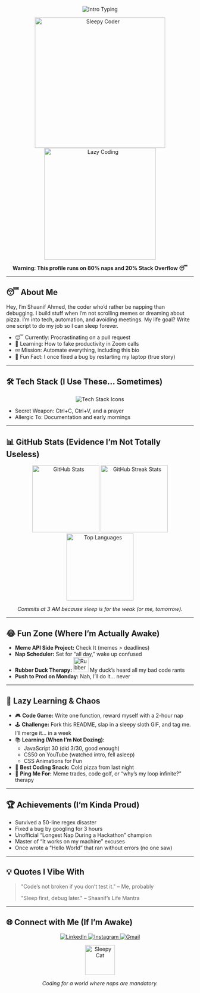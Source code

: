 <!-- Animated Typing Banner -->
<p align="center">
  <img src="https://readme-typing-svg.herokuapp.com?font=Comic+Sans+MS&size=28&pause=1000&color=FF6347&center=true&vCenter=true&width=600&lines=Yo+%F0%9F%98%8E+I'm+Shaanif+Ahmed;Code+when+I'm+not+snoozing;King+of+Copy-Paste;Welcome+to+my+lazy+domain" alt="Intro Typing" />
</p>

<!-- Fun Animated GIFs -->
<p align="center">
  <img src="https://media.giphy.com/media/8VrtCswXgN6EM/giphy.gif" width="350" alt="Sleepy Coder" />
  <img src="https://media.giphy.com/media/26xBI73gWquFlrGhy/giphy.gif" width="300" alt="Lazy Coding" />
</p>

<p align="center">
  <b>Warning: This profile runs on 80% naps and 20% Stack Overflow 😴</b>
</p>

---

## 😴 About Me
Hey, I’m Shaanif Ahmed, the coder who’d rather be napping than debugging. I build stuff when I’m not scrolling memes or dreaming about pizza. I’m into tech, automation, and avoiding meetings. My life goal? Write one script to do my job so I can sleep forever.

- 😴 Currently: Procrastinating on a pull request
- 🧠 Learning: How to fake productivity in Zoom calls
- 💤 Mission: Automate everything, including this bio
- 🤡 Fun Fact: I once fixed a bug by restarting my laptop (true story)

---

## 🛠️ Tech Stack (I Use These… Sometimes)
<p align="center">
  <img src="https://skillicons.dev/icons?i=python,django,java,html,css,js,git,linux,php,github&theme=dark" alt="Tech Stack Icons" />
</p>

- Secret Weapon: Ctrl+C, Ctrl+V, and a prayer
- Allergic To: Documentation and early mornings
---

## 📊 GitHub Stats (Evidence I’m Not Totally Useless)
<p align="center">
  <img src="https://github-readme-stats.vercel.app/api?username=ShaanifFaqui&show_icons=true&theme=gruvbox&include_all_commits=true&count_private=true" height="180" alt="GitHub Stats" />
  <img src="https://streak-stats.demolab.com?user=ShaanifFaqui&theme=gruvbox&hide_border=true" height="180" alt="GitHub Streak Stats" />
  <img src="https://github-readme-stats.vercel.app/api/top-langs/?username=ShaanifFaqui&layout=donut&theme=gruvbox&hide_border=true&langs_count=6" height="180" alt="Top Languages" />
</p>

<p align="center"><i>Commits at 3 AM because sleep is for the weak (or me, tomorrow).</i></p>

---

## 😂 Fun Zone (Where I’m Actually Awake)
- **Meme API Side Project:** Check It (memes > deadlines)
- **Nap Scheduler:** Set for “all day,” wake up confused
- **Rubber Duck Therapy:** <img src="https://media.giphy.com/media/3o7aCUz8jF2h52y7Vm/giphy.gif" width="40" alt="Rubber Duck"> My duck’s heard all my bad code rants
- **Push to Prod on Monday:** Nah, I’ll do it… never

---

## 🛌 Lazy Learning & Chaos
- 🎮 **Code Game:** Write one function, reward myself with a 2-hour nap
- 🕹️ **Challenge:** Fork this README, slap in a sleepy sloth GIF, and tag me. I’ll merge it… in a week
- 📚 **Learning (When I’m Not Dozing):**
  - JavaScript 30 (did 3/30, good enough)
  - CS50 on YouTube (watched intro, fell asleep)
  - CSS Animations for Fun
- 🍕 **Best Coding Snack:** Cold pizza from last night
- 🏓 **Ping Me For:** Meme trades, code golf, or “why’s my loop infinite?” therapy

---

## 🏆 Achievements (I’m Kinda Proud)
- Survived a 50-line regex disaster
- Fixed a bug by googling for 3 hours
- Unofficial “Longest Nap During a Hackathon” champion
- Master of “It works on my machine” excuses
- Once wrote a “Hello World” that ran without errors (no one saw)

---

## 💡 Quotes I Vibe With
> "Code’s not broken if you don’t test it." – Me, probably
> 
> "Sleep first, debug later." – Shaanif’s Life Mantra

---

## 🌐 Connect with Me (If I’m Awake)
<p align="center">
  <a href="https://www.linkedin.com/in/shaanif-ahmed-765934233" target="_blank">
    <img src="https://img.shields.io/badge/-LinkedIn-FF6347?style=for-the-badge&logo=linkedin&logoColor=white" alt="LinkedIn" />
  </a>
  <a href="https://www.instagram.com/shanzz_ify" target="_blank">
    <img src="https://img.shields.io/badge/-Instagram-FF6347?style=for-the-badge&logo=instagram&logoColor=white" alt="Instagram" />
  </a>
  <a href="mailto:shaaniffakki@gmail.com">
    <img src="https://img.shields.io/badge/-Gmail-FF6347?style=for-the-badge&logo=gmail&logoColor=white" alt="Gmail" />
  </a>
</p>

<p align="center">
  <img src="https://media.giphy.com/media/3orieW7bS6f8kW6UPa/giphy.gif" height="80" alt="Sleepy Cat" />
</p>

<p align="center">
  <i>Coding for a world where naps are mandatory.</i>
</p>
